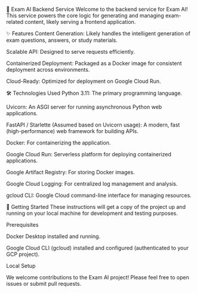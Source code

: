 🧠 Exam AI Backend Service
Welcome to the backend service for Exam AI! This service powers the core logic for generating and managing exam-related content, likely serving a frontend application.

✨ Features
Content Generation: Likely handles the intelligent generation of exam questions, answers, or study materials.

Scalable API: Designed to serve requests efficiently.

Containerized Deployment: Packaged as a Docker image for consistent deployment across environments.

Cloud-Ready: Optimized for deployment on Google Cloud Run.

🛠️ Technologies Used
Python 3.11: The primary programming language.

Uvicorn: An ASGI server for running asynchronous Python web applications.

FastAPI / Starlette (Assumed based on Uvicorn usage): A modern, fast (high-performance) web framework for building APIs.

Docker: For containerizing the application.

Google Cloud Run: Serverless platform for deploying containerized applications.

Google Artifact Registry: For storing Docker images.

Google Cloud Logging: For centralized log management and analysis.

gcloud CLI: Google Cloud command-line interface for managing resources.

🚀 Getting Started
These instructions will get a copy of the project up and running on your local machine for development and testing purposes.

Prerequisites

Docker Desktop installed and running.

Google Cloud CLI (gcloud) installed and configured (authenticated to your GCP project).

Local Setup


We welcome contributions to the Exam AI project! Please feel free to open issues or submit pull requests.
